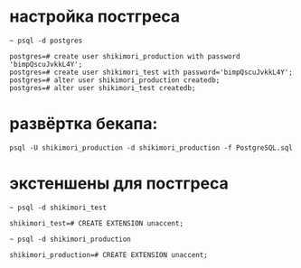 # настройка постгреса
```
~ psql -d postgres
```
```
postgres=# create user shikimori_production with password 'bimpQscuJvkkL4Y';
postgres=# create user shikimori_test with password='bimpQscuJvkkL4Y';
postgres=# alter user shikimori_production createdb;
postgres=# alter user shikimori_test createdb;
```

# развёртка бекапа:
```
psql -U shikimori_production -d shikimori_production -f PostgreSQL.sql
```

# экстеншены для постгреса
```
~ psql -d shikimori_test
```
```
shikimori_test=# CREATE EXTENSION unaccent;
```
```
~ psql -d shikimori_production
```
```
shikimori_production=# CREATE EXTENSION unaccent;
```
